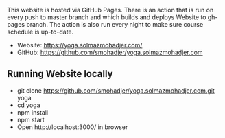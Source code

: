 This website is hosted via GitHub Pages. There is an action that is run on every push to master branch and which builds and deploys Website to gh-pages branch. The action is also run every night to make sure course schedule is up-to-date.

- Website: https://yoga.solmazmohadjer.com/
- GitHub: https://github.com/smohadjer/yoga.solmazmohadjer.com

## Running Website locally
- git clone https://github.com/smohadjer/yoga.solmazmohadjer.com.git yoga
- cd yoga
- npm install
- npm start
- Open http://localhost:3000/ in browser

